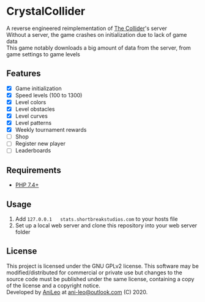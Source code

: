 # CrystalCollider
A reverse engineered reimplementation of [The Collider](https://store.steampowered.com/app/319550/The_Collider/)'s server <br>
Without a server, the game crashes on initialization due to lack of game data <br>
This game notably downloads a big amount of data from the server, from game settings to game levels

## Features
- [x] Game initialization
- [x] Speed levels (100 to 1300)
- [x] Level colors
- [x] Level obstacles
- [x] Level curves
- [x] Level patterns
- [x] Weekly tournament rewards
- [ ] Shop
- [ ] Register new player
- [ ] Leaderboards

## Requirements
- [PHP 7.4+](https://secure.php.net/downloads.php)

## Usage
1. Add `127.0.0.1	stats.shortbreakstudios.com` to your hosts file
2. Set up a local web server and clone this repository into your web server folder

## License
This project is licensed under the GNU GPLv2 license. This software may be modified/distributed for commercial or private use but changes to the source code must be published under the same license, containing a copy of the license and a copyright notice. <br>
Developed by [AniLeo](https://github.com/AniLeo) at ani-leo@outlook.com (C) 2020.
